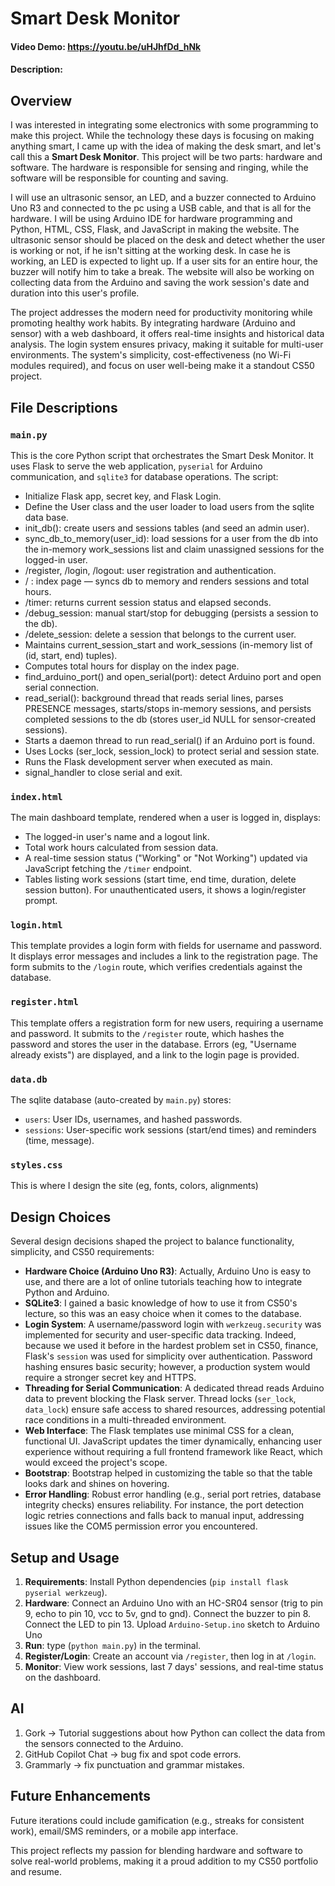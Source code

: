 # Smart Desk Monitor
#### Video Demo:  https://youtu.be/uHJhfDd_hNk
#### Description:

## Overview
I was interested in integrating some electronics with some programming to make this project. While the technology these days is focusing on making anything smart, I came up with the idea of making the desk smart, and let's call this a **Smart Desk Monitor**. This project will be two parts: hardware and software. The hardware is responsible for sensing and ringing, while the software will be responsible for counting and saving. 

I will use an ultrasonic sensor, an LED, and a buzzer connected to Arduino Uno R3 and connected to the pc using a USB cable, and that is all for the hardware. I will be using Arduino IDE for hardware programming and Python, HTML, CSS, Flask, and JavaScript in making the website. The ultrasonic sensor should be placed on the desk and detect whether the user is working or not, if he isn't sitting at the working desk. In case he is working, an LED is expected to light up. If a user sits for an entire hour, the buzzer will notify him to take a break. The website will also be working on collecting data from the Arduino and saving the work session's date and duration into this user's profile.

The project addresses the modern need for productivity monitoring while promoting healthy work habits. By integrating hardware (Arduino and sensor) with a web dashboard, it offers real-time insights and historical data analysis. The login system ensures privacy, making it suitable for multi-user environments. The system's simplicity, cost-effectiveness (no Wi-Fi modules required), and focus on user well-being make it a standout CS50 project.

## File Descriptions

### `main.py`
This is the core Python script that orchestrates the Smart Desk Monitor. It uses Flask to serve the web application, `pyserial` for Arduino communication, and `sqlite3` for database operations. The script:
- Initialize Flask app, secret key, and Flask Login.
- Define the User class and the user loader to load users from the sqlite data base.
- init_db(): create users and sessions tables (and seed an admin user).
- sync_db_to_memory(user_id): load sessions for a user from the db into the in-memory work_sessions list and claim unassigned sessions for the logged-in user.
- /register, /login, /logout: user registration and authentication.
- / : index page — syncs db to memory and renders sessions and total hours.
- /timer: returns current session status and elapsed seconds.
- /debug_session: manual start/stop for debugging (persists a session to the db).
- /delete_session: delete a session that belongs to the current user.
- Maintains current_session_start and work_sessions (in-memory list of (id, start, end) tuples).
- Computes total hours for display on the index page.
- find_arduino_port() and open_serial(port): detect Arduino port and open serial connection.
- read_serial(): background thread that reads serial lines, parses PRESENCE messages, starts/stops in-memory sessions, and persists completed sessions to the db (stores user_id NULL for sensor-created sessions).
- Starts a daemon thread to run read_serial() if an Arduino port is found.
- Uses Locks (ser_lock, session_lock) to protect serial and session state.
- Runs the Flask development server when executed as main.
- signal_handler to close serial and exit.
  
### `index.html`
The main dashboard template, rendered when a user is logged in, displays:
- The logged-in user's name and a logout link.
- Total work hours calculated from session data.
- A real-time session status ("Working" or "Not Working") updated via JavaScript fetching the `/timer` endpoint.
- Tables listing work sessions (start time, end time, duration, delete session button).
For unauthenticated users, it shows a login/register prompt.

### `login.html`
This template provides a login form with fields for username and password. It displays error messages and includes a link to the registration page. The form submits to the `/login` route, which verifies credentials against the database.

### `register.html`
This template offers a registration form for new users, requiring a username and password. It submits to the `/register` route, which hashes the password and stores the user in the database. Errors (eg, "Username already exists") are displayed, and a link to the login page is provided.

### `data.db`
The sqlite database (auto-created by `main.py`) stores:
- `users`: User IDs, usernames, and hashed passwords.
- `sessions`: User-specific work sessions (start/end times) and reminders (time, message).

### `styles.css`
This is where I design the site (eg, fonts, colors, alignments)

## Design Choices

Several design decisions shaped the project to balance functionality, simplicity, and CS50 requirements:
- **Hardware Choice (Arduino Uno R3)**: Actually, Arduino Uno is easy to use, and there are a lot of online tutorials teaching how to integrate Python and Arduino.
- **SQLite3**: I gained a basic knowledge of how to use it from CS50's lecture, so this was an easy choice when it comes to the database.
- **Login System**: A username/password login with `werkzeug.security` was implemented for security and user-specific data tracking. Indeed, because we used it before in the hardest problem set in CS50, finance, Flask's `session` was used for simplicity over authentication. Password hashing ensures basic security; however, a production system would require a stronger secret key and HTTPS.
- **Threading for Serial Communication**: A dedicated thread reads Arduino data to prevent blocking the Flask server. Thread locks (`ser_lock`, `data_lock`) ensure safe access to shared resources, addressing potential race conditions in a multi-threaded environment.
- **Web Interface**: The Flask templates use minimal CSS for a clean, functional UI. JavaScript updates the timer dynamically, enhancing user experience without requiring a full frontend framework like React, which would exceed the project's scope.
- **Bootstrap**: Bootstrap helped in customizing the table so that the table looks dark and shines on hovering.
- **Error Handling**: Robust error handling (e.g., serial port retries, database integrity checks) ensures reliability. For instance, the port detection logic retries connections and falls back to manual input, addressing issues like the COM5 permission error you encountered.

## Setup and Usage
1. **Requirements**: Install Python dependencies (`pip install flask pyserial werkzeug`).
2. **Hardware**: Connect an Arduino Uno with an HC-SR04 sensor (trig to pin 9, echo to pin 10, vcc to 5v, gnd to gnd). Connect the buzzer to pin 8. Connect the LED to pin 13. Upload `Arduino-Setup.ino` sketch to Arduino Uno
3. **Run**: type (`python main.py`) in the terminal.
4. **Register/Login**: Create an account via `/register`, then log in at `/login`.
5. **Monitor**: View work sessions, last 7 days' sessions, and real-time status on the dashboard.

## AI
1. Gork -> Tutorial suggestions about how Python can collect the data from the sensors connected to the Arduino.
2. GitHub Copilot Chat -> bug fix and spot code errors.
3. Grammarly -> fix punctuation and grammar mistakes.


## Future Enhancements
Future iterations could include gamification (e.g., streaks for consistent work), email/SMS reminders, or a mobile app interface.

This project reflects my passion for blending hardware and software to solve real-world problems, making it a proud addition to my CS50 portfolio and resume.